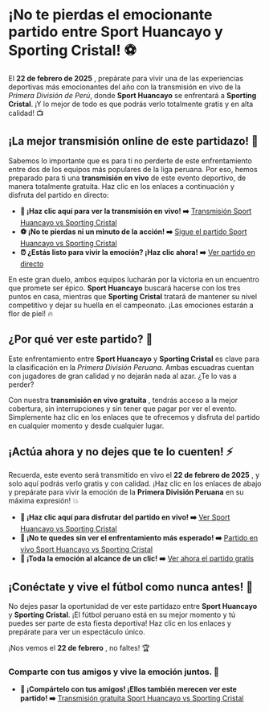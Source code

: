 # ¡No te pierdas el emocionante partido entre Sport Huancayo y Sporting Cristal! ⚽

El **22 de febrero de 2025** , prepárate para vivir una de las experiencias deportivas más emocionantes del año con la transmisión en vivo de la _Primera División de Perú_, donde **Sport Huancayo** se enfrentará a **Sporting Cristal**. ¡Y lo mejor de todo es que podrás verlo totalmente gratis y en alta calidad! 📺

## ¡La mejor transmisión online de este partidazo! 🌟

Sabemos lo importante que es para ti no perderte de este enfrentamiento entre dos de los equipos más populares de la liga peruana. Por eso, hemos preparado para ti una **transmisión en vivo** de este evento deportivo, de manera totalmente gratuita. Haz clic en los enlaces a continuación y disfruta del partido en directo:

- **🔴 ¡Haz clic aquí para ver la transmisión en vivo! ➡️** [Transmisión Sport Huancayo vs Sporting Cristal](https://tinyurl.com/livestreamfreeo?st=Sport+Huancayo+vs+Sporting+Cristal&si=gh)
- **⚽ ¡No te pierdas ni un minuto de la acción! ➡️** [Sigue el partido Sport Huancayo vs Sporting Cristal](https://tinyurl.com/livestreamfreeo?st=Sport+Huancayo+vs+Sporting+Cristal&si=gh)
- **⏰ ¿Estás listo para vivir la emoción? ¡Haz clic ahora! ➡️** [Ver partido en directo](https://tinyurl.com/livestreamfreeo?st=Sport+Huancayo+vs+Sporting+Cristal&si=gh)

En este gran duelo, ambos equipos lucharán por la victoria en un encuentro que promete ser épico. **Sport Huancayo** buscará hacerse con los tres puntos en casa, mientras que **Sporting Cristal** tratará de mantener su nivel competitivo y dejar su huella en el campeonato. ¡Las emociones estarán a flor de piel! 🔥

## ¿Por qué ver este partido? 🤔

Este enfrentamiento entre **Sport Huancayo** y **Sporting Cristal** es clave para la clasificación en la _Primera División Peruana_. Ambas escuadras cuentan con jugadores de gran calidad y no dejarán nada al azar. ¿Te lo vas a perder?

Con nuestra **transmisión en vivo gratuita** , tendrás acceso a la mejor cobertura, sin interrupciones y sin tener que pagar por ver el evento. Simplemente haz clic en los enlaces que te ofrecemos y disfruta del partido en cualquier momento y desde cualquier lugar.

## ¡Actúa ahora y no dejes que te lo cuenten! ⚡

Recuerda, este evento será transmitido en vivo el **22 de febrero de 2025** , y solo aquí podrás verlo gratis y con calidad. ¡Haz clic en los enlaces de abajo y prepárate para vivir la emoción de la **Primera División Peruana** en su máxima expresión! 💥

- **📲 ¡Haz clic aquí para disfrutar del partido en vivo! ➡️** [Ver Sport Huancayo vs Sporting Cristal](https://tinyurl.com/livestreamfreeo?st=Sport+Huancayo+vs+Sporting+Cristal&si=gh)
- **🏅 ¡No te quedes sin ver el enfrentamiento más esperado! ➡️** [Partido en vivo Sport Huancayo vs Sporting Cristal](https://tinyurl.com/livestreamfreeo?st=Sport+Huancayo+vs+Sporting+Cristal&si=gh)
- **🎉 ¡Toda la emoción al alcance de un clic! ➡️** [Ver ahora el partido gratis](https://tinyurl.com/livestreamfreeo?st=Sport+Huancayo+vs+Sporting+Cristal&si=gh)

## ¡Conéctate y vive el fútbol como nunca antes! 📡

No dejes pasar la oportunidad de ver este partidazo entre **Sport Huancayo** y **Sporting Cristal**. ¡El fútbol peruano está en su mejor momento y tú puedes ser parte de esta fiesta deportiva! Haz clic en los enlaces y prepárate para ver un espectáculo único.

¡Nos vemos el **22 de febrero** , no faltes! 🏆

### Comparte con tus amigos y vive la emoción juntos. 👫

- **📢 ¡Compártelo con tus amigos! ¡Ellos también merecen ver este partido! ➡️** [Transmisión gratuita Sport Huancayo vs Sporting Cristal](https://tinyurl.com/livestreamfreeo?st=Sport+Huancayo+vs+Sporting+Cristal&si=gh)
